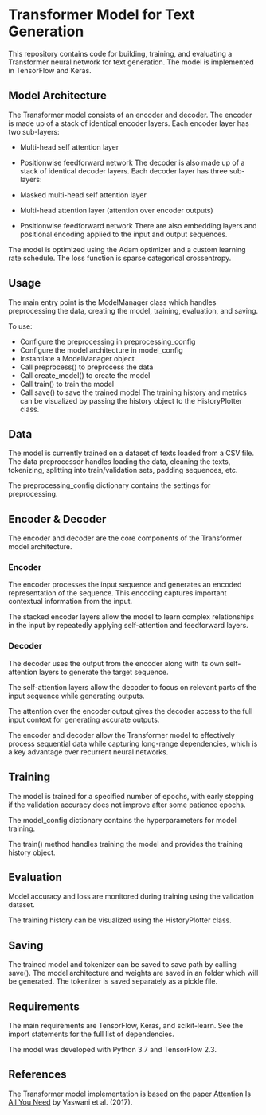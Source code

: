 # Transformer Model for Text Generation
This repository contains code for building, training, and evaluating a Transformer neural network for text generation. The model is implemented in TensorFlow and Keras.

## Model Architecture
The Transformer model consists of an encoder and decoder. The encoder is made up of a stack of identical encoder layers. Each encoder layer has two sub-layers:

* Multi-head self attention layer
* Positionwise feedforward network
The decoder is also made up of a stack of identical decoder layers. Each decoder layer has three sub-layers:

* Masked multi-head self attention layer
* Multi-head attention layer (attention over encoder outputs)
* Positionwise feedforward network
There are also embedding layers and positional encoding applied to the input and output sequences.

The model is optimized using the Adam optimizer and a custom learning rate schedule. The loss function is sparse categorical crossentropy.

## Usage
The main entry point is the ModelManager class which handles preprocessing the data, creating the model, training, evaluation, and saving.

To use:

* Configure the preprocessing in preprocessing_config
* Configure the model architecture in model_config
* Instantiate a ModelManager object
* Call preprocess() to preprocess the data
* Call create_model() to create the model
* Call train() to train the model
* Call save() to save the trained model
The training history and metrics can be visualized by passing the history object to the HistoryPlotter class.

## Data
The model is currently trained on a dataset of texts loaded from a CSV file. The data preprocessor handles loading the data, cleaning the texts, tokenizing, splitting into train/validation sets, padding sequences, etc.

The preprocessing_config dictionary contains the settings for preprocessing.

## Encoder & Decoder
The encoder and decoder are the core components of the Transformer model architecture.

### Encoder
The encoder processes the input sequence and generates an encoded representation of the sequence. This encoding captures important contextual information from the input.

The stacked encoder layers allow the model to learn complex relationships in the input by repeatedly applying self-attention and feedforward layers.

### Decoder
The decoder uses the output from the encoder along with its own self-attention layers to generate the target sequence.

The self-attention layers allow the decoder to focus on relevant parts of the input sequence while generating outputs.

The attention over the encoder output gives the decoder access to the full input context for generating accurate outputs.

The encoder and decoder allow the Transformer model to effectively process sequential data while capturing long-range dependencies, which is a key advantage over recurrent neural networks.

## Training
The model is trained for a specified number of epochs, with early stopping if the validation accuracy does not improve after some patience epochs.

The model_config dictionary contains the hyperparameters for model training.

The train() method handles training the model and provides the training history object.

## Evaluation
Model accuracy and loss are monitored during training using the validation dataset.

The training history can be visualized using the HistoryPlotter class.

## Saving
The trained model and tokenizer can be saved to save path by calling save(). The model architecture and weights are saved in an folder which will be generated. The tokenizer is saved separately as a pickle file.

## Requirements
The main requirements are TensorFlow, Keras, and scikit-learn. See the import statements for the full list of dependencies.

The model was developed with Python 3.7 and TensorFlow 2.3.

## References
The Transformer model implementation is based on the paper [Attention Is All You Need](https://arxiv.org/abs/1706.03762)
 by Vaswani et al. (2017).
